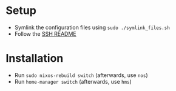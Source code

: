 # Setup

- Symlink the configuration files using `sudo ./symlink_files.sh`
- Follow the [SSH README](./ssh/README.md)

# Installation

- Run `sudo nixos-rebuild switch` (afterwards, use `nos`)
- Run `home-manager switch` (afterwards, use `hms`)
